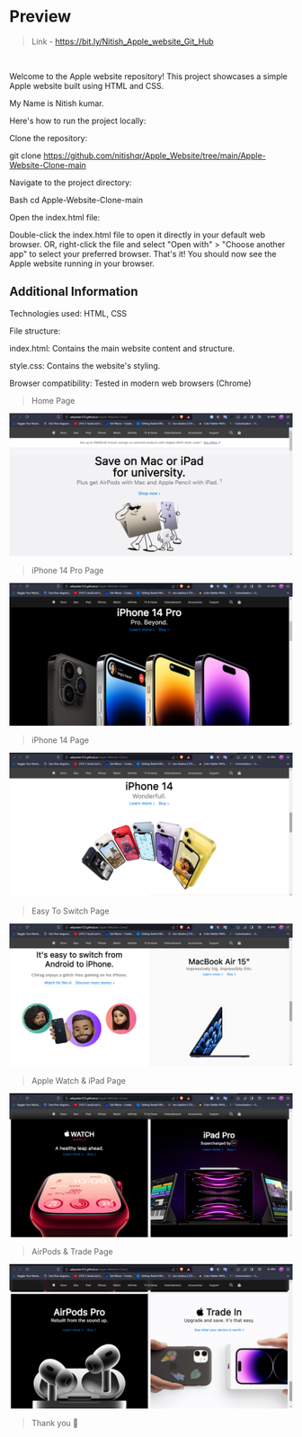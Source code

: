 # Preview
> Link - https://bit.ly/Nitish_Apple_website_Git_Hub
<br>

Welcome to the Apple website repository! This project showcases a simple Apple website built using HTML and CSS.

My Name is Nitish kumar.


Here's how to run the project locally:

Clone the repository:


git clone https://github.com/nitishqr/Apple_Website/tree/main/Apple-Website-Clone-main

Navigate to the project directory:

Bash
cd Apple-Website-Clone-main
 
Open the index.html file:

Double-click the index.html file to open it directly in your default web browser.
OR, right-click the file and select "Open with" > "Choose another app"  to select your preferred browser.
That's it! You should now see the Apple website running in your browser.

## Additional Information

Technologies used: HTML, CSS

File structure:

index.html: Contains the main website content and structure.

style.css: Contains the website's styling.

Browser compatibility: Tested in modern web browsers (Chrome)


> Home Page
<img src="./assets/readme/first_page.png" width="auto" height="auto">

> iPhone 14 Pro Page

<img src="./assets/readme/second_page.png" width="auto" height="auto">

> iPhone 14 Page

<img src="./assets/readme/third_page.png" width="auto" height="auto">

> Easy To Switch Page

<img src="./assets/readme/fourth_page.png" width="auto" height="auto">

> Apple Watch & iPad Page

<img src="./assets/readme/fifth_page.png" width="auto" height="auto">

> AirPods & Trade Page

<img src="./assets/readme/sixth_page.png" width="auto" height="auto">

> Thank you 🍪
